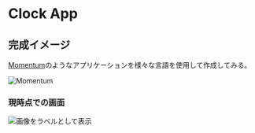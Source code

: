 # Clock App

## 完成イメージ

[Momentum](https://momentumdash.com)のようなアプリケーションを様々な言語を使用して作成してみる。

![Momentum](https://momentumdash.com/img/home/hero/3.jpg)



### 現時点での画面

![画像をラベルとして表示](https://i.imgur.com/Gxbqf3W.jpg)

